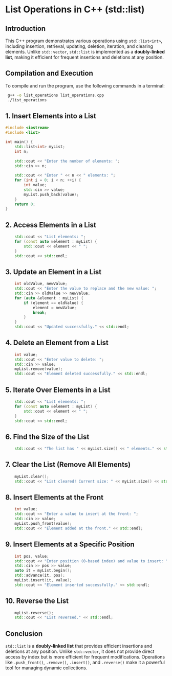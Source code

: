 # List Operations in C++ (std::list)

## Introduction
This C++ program demonstrates various operations using `std::list<int>`, including insertion, retrieval, updating, deletion, iteration, and clearing elements. Unlike `std::vector`, `std::list` is implemented as a **doubly-linked list**, making it efficient for frequent insertions and deletions at any position.

## Compilation and Execution
To compile and run the program, use the following commands in a terminal:
```sh
 g++ -o list_operations list_operations.cpp
 ./list_operations
```

## 1. Insert Elements into a List
```cpp
#include <iostream>
#include <list>

int main() {
    std::list<int> myList;
    int n;
    
    std::cout << "Enter the number of elements: ";
    std::cin >> n;
    
    std::cout << "Enter " << n << " elements: ";
    for (int i = 0; i < n; ++i) {
        int value;
        std::cin >> value;
        myList.push_back(value);
    }
    return 0;
}
```

## 2. Access Elements in a List
```cpp
    std::cout << "List elements: ";
    for (const auto &element : myList) {
        std::cout << element << " ";
    }
    std::cout << std::endl;
```

## 3. Update an Element in a List
```cpp
    int oldValue, newValue;
    std::cout << "Enter the value to replace and the new value: ";
    std::cin >> oldValue >> newValue;
    for (auto &element : myList) {
        if (element == oldValue) {
            element = newValue;
            break;
        }
    }
    std::cout << "Updated successfully." << std::endl;
```

## 4. Delete an Element from a List
```cpp
    int value;
    std::cout << "Enter value to delete: ";
    std::cin >> value;
    myList.remove(value);
    std::cout << "Element deleted successfully." << std::endl;
```

## 5. Iterate Over Elements in a List
```cpp
    std::cout << "List elements: ";
    for (const auto &element : myList) {
        std::cout << element << " ";
    }
    std::cout << std::endl;
```

## 6. Find the Size of the List
```cpp
    std::cout << "The list has " << myList.size() << " elements." << std::endl;
```

## 7. Clear the List (Remove All Elements)
```cpp
    myList.clear();
    std::cout << "List cleared! Current size: " << myList.size() << std::endl;
```

## 8. Insert Elements at the Front
```cpp
    int value;
    std::cout << "Enter a value to insert at the front: ";
    std::cin >> value;
    myList.push_front(value);
    std::cout << "Element added at the front." << std::endl;
```

## 9. Insert Elements at a Specific Position
```cpp
    int pos, value;
    std::cout << "Enter position (0-based index) and value to insert: ";
    std::cin >> pos >> value;
    auto it = myList.begin();
    std::advance(it, pos);
    myList.insert(it, value);
    std::cout << "Element inserted successfully." << std::endl;
```

## 10. Reverse the List
```cpp
    myList.reverse();
    std::cout << "List reversed." << std::endl;
```

## Conclusion
`std::list` is a **doubly-linked list** that provides efficient insertions and deletions at any position. Unlike `std::vector`, it does not provide direct access by index but is more efficient for frequent modifications. Operations like `.push_front()`, `.remove()`, `.insert()`, and `.reverse()` make it a powerful tool for managing dynamic collections.

